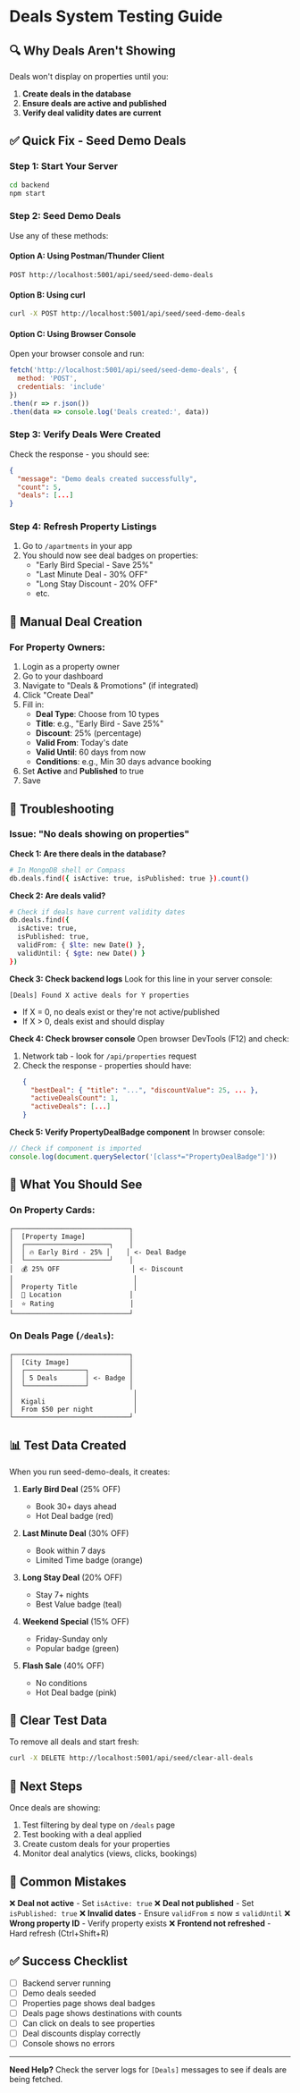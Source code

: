 # Deals System Testing Guide

## 🔍 Why Deals Aren't Showing

Deals won't display on properties until you:
1. **Create deals in the database**
2. **Ensure deals are active and published**
3. **Verify deal validity dates are current**

## ✅ Quick Fix - Seed Demo Deals

### Step 1: Start Your Server
```bash
cd backend
npm start
```

### Step 2: Seed Demo Deals
Use any of these methods:

#### Option A: Using Postman/Thunder Client
```
POST http://localhost:5001/api/seed/seed-demo-deals
```

#### Option B: Using curl
```bash
curl -X POST http://localhost:5001/api/seed/seed-demo-deals
```

#### Option C: Using Browser Console
Open your browser console and run:
```javascript
fetch('http://localhost:5001/api/seed/seed-demo-deals', {
  method: 'POST',
  credentials: 'include'
})
.then(r => r.json())
.then(data => console.log('Deals created:', data))
```

### Step 3: Verify Deals Were Created
Check the response - you should see:
```json
{
  "message": "Demo deals created successfully",
  "count": 5,
  "deals": [...]
}
```

### Step 4: Refresh Property Listings
1. Go to `/apartments` in your app
2. You should now see deal badges on properties:
   - "Early Bird Special - Save 25%"
   - "Last Minute Deal - 30% OFF"
   - "Long Stay Discount - 20% OFF"
   - etc.

## 🎯 Manual Deal Creation

### For Property Owners:
1. Login as a property owner
2. Go to your dashboard
3. Navigate to "Deals & Promotions" (if integrated)
4. Click "Create Deal"
5. Fill in:
   - **Deal Type**: Choose from 10 types
   - **Title**: e.g., "Early Bird - Save 25%"
   - **Discount**: 25% (percentage)
   - **Valid From**: Today's date
   - **Valid Until**: 60 days from now
   - **Conditions**: e.g., Min 30 days advance booking
6. Set **Active** and **Published** to true
7. Save

## 🔧 Troubleshooting

### Issue: "No deals showing on properties"

**Check 1: Are there deals in the database?**
```bash
# In MongoDB shell or Compass
db.deals.find({ isActive: true, isPublished: true }).count()
```

**Check 2: Are deals valid?**
```bash
# Check if deals have current validity dates
db.deals.find({
  isActive: true,
  isPublished: true,
  validFrom: { $lte: new Date() },
  validUntil: { $gte: new Date() }
})
```

**Check 3: Check backend logs**
Look for this line in your server console:
```
[Deals] Found X active deals for Y properties
```
- If X = 0, no deals exist or they're not active/published
- If X > 0, deals exist and should display

**Check 4: Check browser console**
Open browser DevTools (F12) and check:
1. Network tab - look for `/api/properties` request
2. Check the response - properties should have:
   ```json
   {
     "bestDeal": { "title": "...", "discountValue": 25, ... },
     "activeDealsCount": 1,
     "activeDeals": [...]
   }
   ```

**Check 5: Verify PropertyDealBadge component**
In browser console:
```javascript
// Check if component is imported
console.log(document.querySelector('[class*="PropertyDealBadge"]'))
```

## 🎨 What You Should See

### On Property Cards:
```
┌─────────────────────────────┐
│  [Property Image]           │
│  ┌─────────────────────┐    │
│  │ 🔥 Early Bird - 25% │    │ <- Deal Badge
│  └─────────────────────┘    │
│  💰 25% OFF                  │ <- Discount
│                              │
│  Property Title              │
│  📍 Location                 │
│  ⭐ Rating                   │
└─────────────────────────────┘
```

### On Deals Page (`/deals`):
```
┌─────────────────────────────┐
│  [City Image]               │
│  ┌───────────────┐          │
│  │ 5 Deals       │ <- Badge │
│  └───────────────┘          │
│                              │
│  Kigali                      │
│  From $50 per night          │
└─────────────────────────────┘
```

## 📊 Test Data Created

When you run seed-demo-deals, it creates:

1. **Early Bird Deal** (25% OFF)
   - Book 30+ days ahead
   - Hot Deal badge (red)

2. **Last Minute Deal** (30% OFF)
   - Book within 7 days
   - Limited Time badge (orange)

3. **Long Stay Deal** (20% OFF)
   - Stay 7+ nights
   - Best Value badge (teal)

4. **Weekend Special** (15% OFF)
   - Friday-Sunday only
   - Popular badge (green)

5. **Flash Sale** (40% OFF)
   - No conditions
   - Hot Deal badge (pink)

## 🧹 Clear Test Data

To remove all deals and start fresh:
```bash
curl -X DELETE http://localhost:5001/api/seed/clear-all-deals
```

## 🚀 Next Steps

Once deals are showing:
1. Test filtering by deal type on `/deals` page
2. Test booking with a deal applied
3. Create custom deals for your properties
4. Monitor deal analytics (views, clicks, bookings)

## 📝 Common Mistakes

❌ **Deal not active** - Set `isActive: true`
❌ **Deal not published** - Set `isPublished: true`
❌ **Invalid dates** - Ensure `validFrom` ≤ now ≤ `validUntil`
❌ **Wrong property ID** - Verify property exists
❌ **Frontend not refreshed** - Hard refresh (Ctrl+Shift+R)

## ✅ Success Checklist

- [ ] Backend server running
- [ ] Demo deals seeded
- [ ] Properties page shows deal badges
- [ ] Deals page shows destinations with counts
- [ ] Can click on deals to see properties
- [ ] Deal discounts display correctly
- [ ] Console shows no errors

---

**Need Help?** Check the server logs for `[Deals]` messages to see if deals are being fetched.

